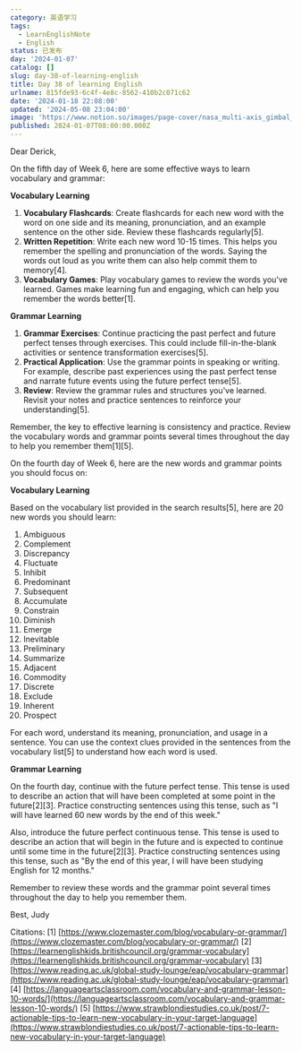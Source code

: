 ```yaml
---
category: 英语学习
tags:
  - LearnEnglishNote
  - English
status: 已发布
day: '2024-01-07'
catalog: []
slug: day-38-of-learning-english
title: Day 38 of learning English
urlname: 815fde93-6c4f-4e8c-8562-410b2c071c62
date: '2024-01-18 22:08:00'
updated: '2024-05-08 23:04:00'
image: 'https://www.notion.so/images/page-cover/nasa_multi-axis_gimbal_rig.jpg'
published: 2024-01-07T08:00:00.000Z
---
```


Dear Derick,


On the fifth day of Week 6, here are some effective ways to learn vocabulary and grammar:


**Vocabulary Learning**

1. **Vocabulary Flashcards**: Create flashcards for each new word with the word on one side and its meaning, pronunciation, and an example sentence on the other side. Review these flashcards regularly[5].
2. **Written Repetition**: Write each new word 10-15 times. This helps you remember the spelling and pronunciation of the words. Saying the words out loud as you write them can also help commit them to memory[4].
3. **Vocabulary Games**: Play vocabulary games to review the words you've learned. Games make learning fun and engaging, which can help you remember the words better[1].

**Grammar Learning**

1. **Grammar Exercises**: Continue practicing the past perfect and future perfect tenses through exercises. This could include fill-in-the-blank activities or sentence transformation exercises[5].
2. **Practical Application**: Use the grammar points in speaking or writing. For example, describe past experiences using the past perfect tense and narrate future events using the future perfect tense[5].
3. **Review**: Review the grammar rules and structures you've learned. Revisit your notes and practice sentences to reinforce your understanding[5].

Remember, the key to effective learning is consistency and practice. Review the vocabulary words and grammar points several times throughout the day to help you remember them[1][5].


On the fourth day of Week 6, here are the new words and grammar points you should focus on:


**Vocabulary Learning**


Based on the vocabulary list provided in the search results[5], here are 20 new words you should learn:

1. Ambiguous
2. Complement
3. Discrepancy
4. Fluctuate
5. Inhibit
6. Predominant
7. Subsequent
8. Accumulate
9. Constrain
10. Diminish
11. Emerge
12. Inevitable
13. Preliminary
14. Summarize
15. Adjacent
16. Commodity
17. Discrete
18. Exclude
19. Inherent
20. Prospect

For each word, understand its meaning, pronunciation, and usage in a sentence. You can use the context clues provided in the sentences from the vocabulary list[5] to understand how each word is used.


**Grammar Learning**


On the fourth day, continue with the future perfect tense. This tense is used to describe an action that will have been completed at some point in the future[2][3]. Practice constructing sentences using this tense, such as "I will have learned 60 new words by the end of this week."


Also, introduce the future perfect continuous tense. This tense is used to describe an action that will begin in the future and is expected to continue until some time in the future[2][3]. Practice constructing sentences using this tense, such as "By the end of this year, I will have been studying English for 12 months."


Remember to review these words and the grammar point several times throughout the day to help you remember them.


Best,
Judy


Citations:
[1] [https://www.clozemaster.com/blog/vocabulary-or-grammar/](https://www.clozemaster.com/blog/vocabulary-or-grammar/)
[2] [https://learnenglishkids.britishcouncil.org/grammar-vocabulary](https://learnenglishkids.britishcouncil.org/grammar-vocabulary)
[3] [https://www.reading.ac.uk/global-study-lounge/eap/vocabulary-grammar](https://www.reading.ac.uk/global-study-lounge/eap/vocabulary-grammar)
[4] [https://languageartsclassroom.com/vocabulary-and-grammar-lesson-10-words/](https://languageartsclassroom.com/vocabulary-and-grammar-lesson-10-words/)
[5] [https://www.strawblondiestudies.co.uk/post/7-actionable-tips-to-learn-new-vocabulary-in-your-target-language](https://www.strawblondiestudies.co.uk/post/7-actionable-tips-to-learn-new-vocabulary-in-your-target-language)

